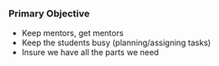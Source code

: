 ### Primary Objective
* Keep mentors, get mentors
* Keep the students busy (planning/assigning tasks)
* Insure we have all the parts we need 

